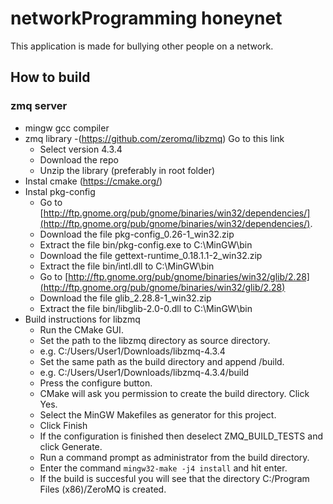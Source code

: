 # networkProgramming honeynet
This application is made for bullying other people on a network. 

## How to build
### zmq server 
- mingw gcc compiler 
- zmq library 
    -(https://github.com/zeromq/libzmq) Go to this link 
    - Select version 4.3.4
    - Download the repo 
    - Unzip the library (preferably in root folder)
- Instal cmake (https://cmake.org/)
- Instal pkg-config
    - Go to [http://ftp.gnome.org/pub/gnome/binaries/win32/dependencies/](http://ftp.gnome.org/pub/gnome/binaries/win32/dependencies/).
    - Download the file pkg-config_0.26-1_win32.zip
    - Extract the file bin/pkg-config.exe to C:\MinGW\bin
    - Download the file gettext-runtime_0.18.1.1-2_win32.zip
    - Extract the file bin/intl.dll to C:\MinGW\bin
    - Go to [http://ftp.gnome.org/pub/gnome/binaries/win32/glib/2.28](http://ftp.gnome.org/pub/gnome/binaries/win32/glib/2.28)
    - Download the file glib_2.28.8-1_win32.zip
    - Extract the file bin/libglib-2.0-0.dll to C:\MinGW\bin
 - Build instructions for libzmq 
    - Run the CMake GUI.
    - Set the path to the libzmq directory as source directory.
    * e.g. C:/Users/User1/Downloads/libzmq-4.3.4
    - Set the same path as the build directory and append /build.
    * e.g. C:/Users/User1/Downloads/libzmq-4.3.4/build
    - Press the configure button.
    - CMake will ask you permission to create the build directory. Click Yes.
    - Select the MinGW Makefiles as generator for this project.
    - Click Finish
    - If the configuration is finished then deselect ZMQ_BUILD_TESTS and click Generate.
    - Run a command prompt as administrator from the build directory.
    - Enter the command `mingw32-make -j4 install` and hit enter.
    - If the build is succesful you will see that the directory C:/Program Files (x86)/ZeroMQ is created.
    
